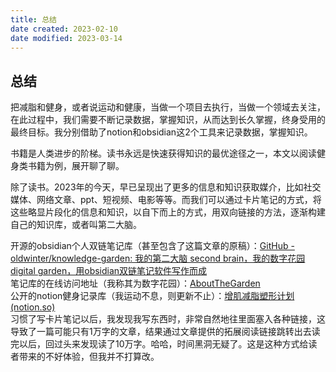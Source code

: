 ```yaml
---
title: 总结
date created: 2023-02-10
date modified: 2023-03-14
---
```


## 总结

把减脂和健身，或者说运动和健康，当做一个项目去执行，当做一个领域去关注，在此过程中，我们需要不断记录数据，掌握知识，从而达到长久掌握，终身受用的最终目标。我分别借助了notion和obsidian这2个工具来记录数据，掌握知识。

书籍是人类进步的阶梯。读书永远是快速获得知识的最优途径之一，本文以阅读健身类书籍为例，展开聊了聊。

除了读书。2023年的今天，早已呈现出了更多的信息和知识获取媒介，比如社交媒体、网络文章、ppt、短视频、电影等等。而我们可以通过卡片笔记的方式，将这些略显片段化的信息和知识，以自下而上的方式，用双向链接的方法，逐渐构建自己的知识库，或者叫第二大脑。

开源的obsidian个人双链笔记库（甚至包含了这篇文章的原稿）：[GitHub - oldwinter/knowledge-garden: 我的第二大脑 second brain，我的数字花园 digital garden，用obsidian双链笔记软件写作而成](https://github.com/oldwinter/knowledge-garden)  
笔记库的在线访问地址（我称其为数字花园）：[AboutTheGarden](https://garden.oldwinter.top/)  
公开的notion健身记录库（我运动不息，则更新不止）：[增肌减脂塑形计划 (notion.so)](https://www.notion.so/oldwinter/d25c765455e640dda01de833db0d2c38)  
习惯了写卡片笔记以后，我发现我写东西时，非常自然地往里面塞入各种链接，这导致了一篇可能只有1万字的文章，结果通过文章提供的拓展阅读链接跳转出去读完以后，回过头来发现读了10万字。哈哈，时间黑洞无疑了。这是这种方式给读者带来的不好体验，但我并不打算改。
